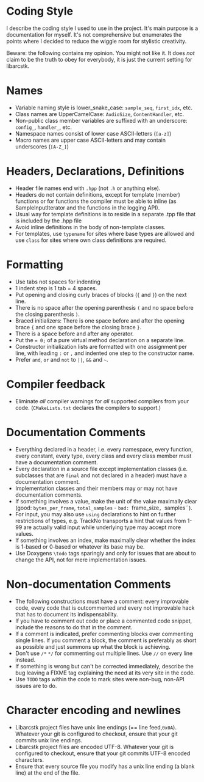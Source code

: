 # Coding Style


I describe the coding style I used to use in the project. It's main purpose is a
documentation for myself. It's not comprehensive but enumerates the points where
I decided to reduce the wiggle room for stylistic creativity.

Beware: the following contains my opinion. You might not like it. It does *not*
claim to be the truth to obey for everybody, it is just the current setting for
libarcstk.



# Names

- Variable naming style is lower_snake_case: ``sample_seq``,
  ``first_idx``, etc.
- Class names are UpperCamelCase: ``AudioSize``, ``ContentHandler``, etc.
- Non-public class member variables are suffixed with an underscore:
  ``config_``, ``handler_``, etc.
- Namespace names consist of lower case ASCII-letters (``[a-z]``)
- Macro names are upper case ASCII-letters and may contain underscores
  (``[A-Z_]``)


# Headers, Declarations, Definitions

- Header file names end with ``.hpp`` (not ``.h`` or anything else).
- Headers do not contain definitions, except for template (member) functions or
  for functions the compiler must be able to inline (as SampleInputIterator and
  the functions in the logging API).
- Usual way for template definitions is to reside in a separate .tpp file that
  is included by the .hpp file
- Avoid inline definitions in the body of non-template classes.
- For templates, use ``typename`` for sites where base types are allowed and use
  ``class`` for sites where own class definitions are required.


# Formatting

- Use tabs not spaces for indenting
- 1 indent step is 1 tab = 4 spaces.
- Put opening and closing curly braces of blocks (``{`` and ``}``) on the next
  line.
- There is no space after the opening parenthesis ``(`` and no space before the
  closing parenthesis ``)``.
- Braced initializers: There is one space before and after the opening brace
  ``{`` and one space before the closing brace ``}``.
- There is a space before and after any operator.
- Put the ``= 0;`` of a pure virtual method declaration on a separate line.
- Constructor initialization lists are formatted with one assignment per line,
  with leading ``:`` or ``,`` and indented one step to the constructor name.
- Prefer ``and``, ``or`` and ``not`` to ``||``, ``&&`` and ``~``.


# Compiler feedback

- Eliminate *all* compiler warnings for *all* supported compilers from your
  code. (``CMakeLists.txt`` declares the compilers to support.)


# Documentation Comments

- Everything declared in a header, i.e. every namespace, every function,
  every constant, every type, every class and every class member must have a
  documentation comment.
- Every declaration in a source file except implementation classes (i.e.
  subclasses that are ``final`` and not declared in a header) must have a
  documentation comment.
- Implementation classes and their members may or may not have documentation
  comments.
- If something involves a value, make the unit of the value maximally clear
  (good: ``bytes_per_frame``, ``total_samples`` - ``bad: ``frame_size``,
  ``samples``).
- For input, you may also use ``using`` declarations to hint on further
  restrictions of types, e.g. TrackNo transports a hint that values from 1-99
  are actually valid input while underlying type may accept more values.
- If something involves an index, make maximally clear whether the index is
  1-based or 0-based or whatever its base may be.
- Use Doxygens ``\todo`` tags sparingly and only for issues that are about to
  change the API, not for mere implementation issues.


# Non-documentation Comments

- The following constructions must have a comment: every improvable code, every
  code that is outcommented and every not improvable hack that has to
  document its indispensability.
- If you have to comment out code or place a commented code snippet, include the
  reasons to do that in the comment.
- If a comment is indicated, prefer commenting blocks over commenting single
  lines. If you comment a block, the comment is preferably as short as possible
  and just summons up what the block is achieving.
- Don't use ``/*`` ``*/`` for commenting out multiple lines. Use ``//`` on
  every line instead.
- If something is wrong but can't be corrected immediately, describe the bug
  leaving a FIXME tag explaining the need at its very site in the code.
- Use ``TODO`` tags within the code to mark sites were non-bug, non-API issues
  are to do.


# Character encoding and newlines

- Libarcstk project files have unix line endings (== line feed,``0x0A``).
  Whatever your git is configured to checkout, ensure that your git commits unix
  line endings.
- Libarcstk project files are encoded UTF-8. Whatever your git is configured to
  checkout, ensure that your git commits UTF-8 encoded characters.
- Ensure that every source file you modify has a unix line ending (a blank line)
  at the end of the file.

